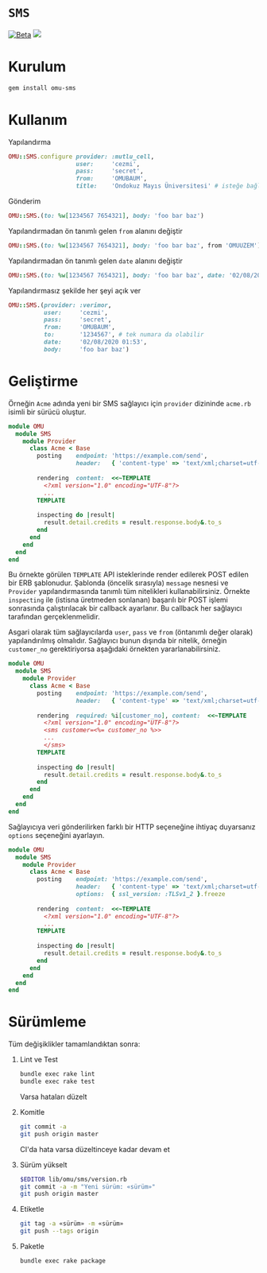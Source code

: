 `SMS`
=====

[![Beta](https://omu.sh/assets/badge/beta.svg)](https://omu.sh "BAUM Beta")
[![](https://github.com/omu/sms/workflows/test/badge.svg)](https://github.com/omu/sms/actions)

# Kurulum

```sh
gem install omu-sms
```

# Kullanım

Yapılandırma

```ruby
OMU::SMS.configure provider: :mutlu_cell,
                   user:     'cezmi',
                   pass:     'secret',
                   from:     'OMUBAUM',
                   title:    'Ondokuz Mayıs Üniversitesi' # isteğe bağlı
```

Gönderim

```ruby
OMU::SMS.(to: %w[1234567 7654321], body: 'foo bar baz')
```

Yapılandırmadan ön tanımlı gelen `from` alanını değiştir

```ruby
OMU::SMS.(to: %w[1234567 7654321], body: 'foo bar baz', from 'OMUUZEM')
```

Yapılandırmadan ön tanımlı gelen `date` alanını değiştir

```ruby
OMU::SMS.(to: %w[1234567 7654321], body: 'foo bar baz', date: '02/08/2020 01:53')
```

Yapılandırmasız şekilde her şeyi açık ver

```ruby
OMU::SMS.(provider: :verimor,
          user:     'cezmi',
          pass:     'secret',
          from:     'OMUBAUM',
          to:       '1234567', # tek numara da olabilir
          date:     '02/08/2020 01:53',
          body:     'foo bar baz')
```

# Geliştirme

Örneğin `Acme` adında yeni bir SMS sağlayıcı için `provider` dizininde
`acme.rb` isimli bir sürücü oluştur.

```ruby
module OMU
  module SMS
    module Provider
      class Acme < Base
        posting    endpoint: 'https://example.com/send',
                   header:   { 'content-type' => 'text/xml;charset=utf-8', 'accept' => 'xml' }.freeze
  
        rendering  content:  <<~TEMPLATE
          <?xml version="1.0" encoding="UTF-8"?>
          ...
        TEMPLATE
  
        inspecting do |result|
          result.detail.credits = result.response.body&.to_s
        end
      end
    end
  end
end
```

Bu örnekte görülen `TEMPLATE` API isteklerinde render edilerek POST edilen bir
ERB şablonudur.  Şablonda (öncelik sırasıyla) `message` nesnesi ve `Provider`
yapılandırmasında tanımlı tüm nitelikleri kullanabilirsiniz. Örnekte
`inspecting` ile (istisna üretmeden sonlanan) başarılı bir POST işlemi
sonrasında çalıştırılacak bir callback ayarlanır.  Bu callback her sağlayıcı
tarafından gerçeklenmelidir.

Asgari olarak tüm sağlayıcılarda `user`, `pass` ve `from` (öntanımlı değer
olarak) yapılandırılmış olmalıdır.  Sağlayıcı bunun dışında bir nitelik,
örneğin `customer_no` gerektiriyorsa aşağıdaki örnekten yararlanabilirsiniz.

```ruby
module OMU
  module SMS
    module Provider
      class Acme < Base
        posting    endpoint: 'https://example.com/send',
                   header:   { 'content-type' => 'text/xml;charset=utf-8', 'accept' => 'xml' }.freeze
  
        rendering  required: %i[customer_no], content:  <<~TEMPLATE
          <?xml version="1.0" encoding="UTF-8"?>
          <sms customer=<%= customer_no %>>
          ...
          </sms>
        TEMPLATE
  
        inspecting do |result|
          result.detail.credits = result.response.body&.to_s
        end
      end
    end
  end
end
```

Sağlayıcıya veri gönderilirken farklı bir HTTP seçeneğine ihtiyaç duyarsanız
`options` seçeneğini ayarlayın.

```ruby
module OMU
  module SMS
    module Provider
      class Acme < Base
        posting    endpoint: 'https://example.com/send',
                   header:   { 'content-type' => 'text/xml;charset=utf-8', 'accept' => 'xml' }.freeze,
                   options:  { ssl_version: :TLSv1_2 }.freeze
  
        rendering  content:  <<~TEMPLATE
          <?xml version="1.0" encoding="UTF-8"?>
          ...
        TEMPLATE
  
        inspecting do |result|
          result.detail.credits = result.response.body&.to_s
        end
      end
    end
  end
end
```

# Sürümleme

Tüm değişiklikler tamamlandıktan sonra:

1. Lint ve Test

   ```sh
   bundle exec rake lint
   bundle exec rake test
   ```

   Varsa hataları düzelt

2. Komitle

   ```sh
   git commit -a
   git push origin master
   ```

   CI'da hata varsa düzeltinceye kadar devam et

3. Sürüm yükselt

   ```sh
   $EDITOR lib/omu/sms/version.rb
   git commit -a -m "Yeni sürüm: «sürüm»"
   git push origin master
   ```

4. Etiketle

   ```sh
   git tag -a «sürüm» -m «sürüm»
   git push --tags origin
   ```

5. Paketle

   ```sh
   bundle exec rake package
   ```
